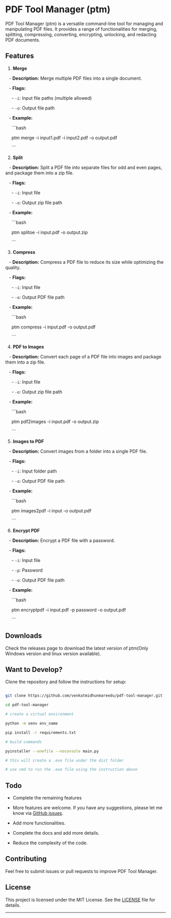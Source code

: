 # PDF Tool Manager (ptm)

  

PDF Tool Manager (ptm) is a versatile command-line tool for managing and manipulating PDF files. It provides a range of functionalities for merging, splitting, compressing, converting, encrypting, unlocking, and redacting PDF documents.

  

## Features

  

1. **Merge**

   - **Description:** Merge multiple PDF files into a single document.

   - **Flags:**

     - `-i`: Input file paths (multiple allowed)

     - `-o`: Output file path

   - **Example:**

     ```bash

     ptm merge -i input1.pdf -i input2.pdf -o output.pdf

     ```

  

2. **Split**

   - **Description:** Split a PDF file into separate files for odd and even pages, and package them into a zip file.

   - **Flags:**

     - `-i`: Input file

     - `-o`: Output zip file path

   - **Example:**

     ```bash

     ptm splitoe -i input.pdf -o output.zip

     ```

  

3. **Compress**

   - **Description:** Compress a PDF file to reduce its size while optimizing the quality.

   - **Flags:**

     - `-i`: Input file

     - `-o`: Output PDF file path

   - **Example:**

     ```bash

     ptm compress -i input.pdf -o output.pdf

     ```

  

4. **PDF to Images**

   - **Description:** Convert each page of a PDF file into images and package them into a zip file.

   - **Flags:**

     - `-i`: Input file

     - `-o`: Output zip file path

   - **Example:**

     ```bash

     ptm pdf2images -i input.pdf -o output.zip

     ```

  

5. **Images to PDF**

   - **Description:** Convert images from a folder into a single PDF file.

   - **Flags:**

     - `-i`: Input folder path

     - `-o`: Output PDF file path

   - **Example:**

     ```bash

     ptm images2pdf -i input -o output.pdf

     ```

  

6. **Encrypt PDF**

   - **Description:** Encrypt a PDF file with a password.

   - **Flags:**

     - `-i`: Input file

     - `-p`: Password

     - `-o`: Output PDF file path

   - **Example:**

     ```bash

     ptm encryptpdf -i input.pdf -p password -o output.pdf

     ```

  

## Downloads


Check the releases page to download the latest version of ptm(Only Windows version and linux version available).


## Want to Develop?  

  
Clone the repository and follow the instructions for setup:

  

```bash

git clone https://github.com/venkatmidhunmareedu/pdf-tool-manager.git

cd pdf-tool-manager

# create a virtual environment

python -m venv env_name

pip install -r requirements.txt

# build commands

pyinstaller --onefile --noconsole main.py

# this will create a .exe file under the dist folder

# use cmd to run the .exe file using the instruction above

```

  

## Todo

  

- Complete the remaining features

- More features are welcome. If you have any suggestions, please let me know via [GitHub issues](https://github.com/venkatmidhunmareedu/pdf-tool-manager/issues).

- Add more functionalities.

- Complete the docs and add more details.

- Reduce the complexity of the code.

  
  

## Contributing

  

Feel free to submit issues or pull requests to improve PDF Tool Manager.

  

## License

  

This project is licensed under the MIT License. See the [LICENSE](LICENSE) file for details.

  

---